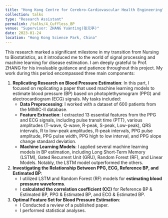 ```yaml
---
title: "Hong Kong Centre for Cerebro-Cardiovascular Health Engineering"
collection: talks
type: "Research Assistant"
permalink: /talks/4_Cuffless_BP
venue: "Supervisor: ZHANG Yuanting(张元亭)"
date: 2023-01-24
location: "Hong Kong Science Park, China"
---
```


This research marked a significant milestone in my transition from Nursing to Biostatistics, as it introduced me to the world of signal processing and machine learning for disease estimation. I am deeply grateful to Prof. ZHANG for his invaluable guidance and patience throughout this project. My work during this period encompassed three main components:
1. **Replicating Research on Blood Pressure Estimation**: In this part, I focused on replicating a paper that used machine learning models to estimate blood pressure (BP) based on photoplethysmogram (PPG) and electrocardiogram (ECG) signals. My tasks included:
   * **Data Preprocessing**: I worked with a dataset of 600 patients from the MIMIC-II database.
   * **Feature Extraction**: I extracted 13 essential features from the PPG and ECG signals, including pulse transit time (PTT), various amplitudes (T-wave, Q-wave, R-peak, S-peak, Low-peak), QRS intervals, R to low-peak amplitudes, R-peak intervals, PPG pulse amplitude, PPG pulse width, PPG high to low interval, and PPG slope change standard deviation.
   * **Machine Learning Models**: I applied several machine learning models in BP estimation, including Long Short-Term Memory (LSTM), Gated Recurrent Unit (GRU), Random Forest (RF), and Linear Models. Notably, the LSTM model outperformed the others.
2. **Investigating the Relationship Between PPG, ECG, Reference BP, and Estimated BP**:
   * I utilized LSTM and Random Forest (RF) models for **estimating blood pressure waveforms**.
   * I **calculated the correlation coefficient (CC)** for Reference BP & Estimated BP, PPG & Estimated BP, and ECG & Estimated BP.
3. **Optimal Feature Set for Blood Pressure Estimation**:
   * I Conducted a review of a published paper.
   * I performed statistical analyses.
